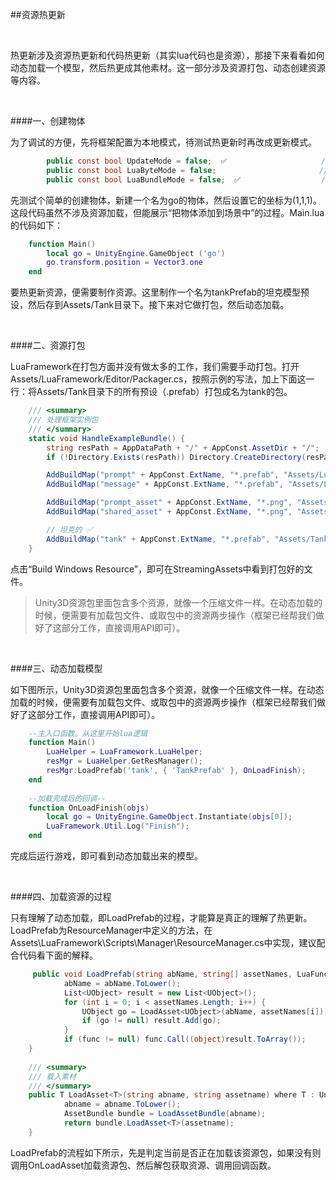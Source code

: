 ##资源热更新

&emsp;

热更新涉及资源热更新和代码热更新（其实lua代码也是资源），那接下来看看如何动态加载一个模型，然后热更成其他素材。这一部分涉及资源打包、动态创建资源等内容。

&emsp;


####一、创建物体

为了调试的方便，先将框架配置为本地模式，待测试热更新时再改成更新模式。

```csharp
        public const bool UpdateMode = false;  ✅                     //更新模式-默认关闭 
        public const bool LuaByteMode = false;                       //Lua字节码模式-默认关闭 
        public const bool LuaBundleMode = false;  ✅                  //Lua代码AssetBundle模式
```

先测试个简单的创建物体，新建一个名为go的物体，然后设置它的坐标为(1,1,1)。这段代码虽然不涉及资源加载，但能展示“把物体添加到场景中”的过程。Main.lua的代码如下：

```lua
    function Main()                                    
        local go = UnityEngine.GameObject ('go')
        go.transform.position = Vector3.one             
    end
```

要热更新资源，便需要制作资源。这里制作一个名为tankPrefab的坦克模型预设，然后存到Assets/Tank目录下。接下来对它做打包，然后动态加载。

&emsp;


####二、资源打包

LuaFramework在打包方面并没有做太多的工作，我们需要手动打包。打开Assets/LuaFramework/Editor/Packager.cs，按照示例的写法，加上下面这一行：将Assets/Tank目录下的所有预设（.prefab）打包成名为tank的包。

```csharp
    /// <summary>
    /// 处理框架实例包
    /// </summary>
    static void HandleExampleBundle() {
        string resPath = AppDataPath + "/" + AppConst.AssetDir + "/";
        if (!Directory.Exists(resPath)) Directory.CreateDirectory(resPath);

        AddBuildMap("prompt" + AppConst.ExtName, "*.prefab", "Assets/LuaFramework/Examples/Builds/Prompt");
        AddBuildMap("message" + AppConst.ExtName, "*.prefab", "Assets/LuaFramework/Examples/Builds/Message");

        AddBuildMap("prompt_asset" + AppConst.ExtName, "*.png", "Assets/LuaFramework/Examples/Textures/Prompt");
        AddBuildMap("shared_asset" + AppConst.ExtName, "*.png", "Assets/LuaFramework/Examples/Textures/Shared");

        // 坦克的 ✅
        AddBuildMap("tank" + AppConst.ExtName, "*.prefab", "Assets/Tank");
    }
```

点击“Build Windows Resource”，即可在StreamingAssets中看到打包好的文件。


>Unity3D资源包里面包含多个资源，就像一个压缩文件一样。在动态加载的时候，便需要有加载包文件、或取包中的资源两步操作（框架已经帮我们做好了这部分工作，直接调用API即可）。

&emsp;


####三、动态加载模型

如下图所示，Unity3D资源包里面包含多个资源，就像一个压缩文件一样。在动态加载的时候，便需要有加载包文件、或取包中的资源两步操作（框架已经帮我们做好了这部分工作，直接调用API即可）。


```lua
    --主入口函数。从这里开始lua逻辑
    function Main()                                 
        LuaHelper = LuaFramework.LuaHelper;
        resMgr = LuaHelper.GetResManager();
        resMgr:LoadPrefab('tank', { 'TankPrefab' }, OnLoadFinish);
    end
    
    --加载完成后的回调--
    function OnLoadFinish(objs)
        local go = UnityEngine.GameObject.Instantiate(objs[0]);
        LuaFramework.Util.Log("Finish");        
    end
```

完成后运行游戏，即可看到动态加载出来的模型。

&emsp;

####四、加载资源的过程

只有理解了动态加载，即LoadPrefab的过程，才能算是真正的理解了热更新。LoadPrefab为ResourceManager中定义的方法，在Assets\LuaFramework\Scripts\Manager\ResourceManager.cs中实现，建议配合代码看下面的解释。

```csharp
     public void LoadPrefab(string abName, string[] assetNames, LuaFunction func) {
            abName = abName.ToLower();
            List<UObject> result = new List<UObject>();
            for (int i = 0; i < assetNames.Length; i++) {
                UObject go = LoadAsset<UObject>(abName, assetNames[i]);
                if (go != null) result.Add(go);
            }
            if (func != null) func.Call((object)result.ToArray());
    }
    
    /// <summary>
    /// 载入素材
    /// </summary>
    public T LoadAsset<T>(string abname, string assetname) where T : UnityEngine.Object {
            abname = abname.ToLower();
            AssetBundle bundle = LoadAssetBundle(abname);
            return bundle.LoadAsset<T>(assetname);
    }
```

LoadPrefab的流程如下所示，先是判定当前是否正在加载该资源包，如果没有则调用OnLoadAsset加载资源包、然后解包获取资源、调用回调函数。

